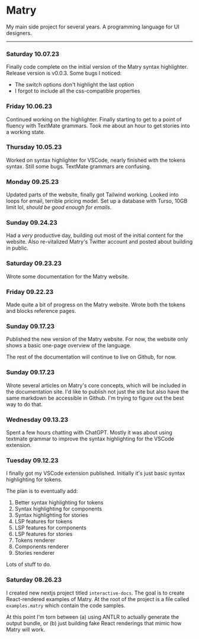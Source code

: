 # Matry

My main side project for several years.
A programming language for UI designers.

---

### Saturday 10.07.23

Finally code complete on the initial version of the Matry syntax highlighter.
Release version is v0.0.3.
Some bugs I noticed:

- The switch options don't highlight the last option
- I forgot to include all the css-compatible properties

### Friday 10.06.23

Continued working on the highlighter.
Finally starting to get to a point of fluency with TextMate grammars.
Took me about an hour to get stories into a working state.

### Thursday 10.05.23

Worked on syntax highlighter for VSCode, nearly finished with the tokens syntax.
Still some bugs.
TextMate grammars are confusing.

### Monday 09.25.23

Updated parts of the website, finally got Tailwind working.
Looked into loops for email, terrible pricing model.
Set up a database with Turso, 10GB limit lol, *should be good enough for emails*.

### Sunday 09.24.23

Had a *very* productive day, building out most of the initial content for the website.
Also re-vitalized Matry's Twitter account and posted about building in public.

### Saturday 09.23.23

Wrote some documentation for the Matry website.

### Friday 09.22.23

Made quite a bit of progress on the Matry website.
Wrote both the tokens and blocks reference pages.

### Sunday 09.17.23

Published the new version of the Matry website.
For now, the website only shows a basic one-page overview of the language.

The rest of the documentation will continue to live on Github, for now.

### Sunday 09.17.23

Wrote several articles on Matry's core concepts, which will be included in the documentation site.
I'd like to publish not just the site but also have the same markdown be accessible in Github.
I'm trying to figure out the best way to do that.

### Wednesday 09.13.23

Spent a few hours chatting with ChatGPT.
Mostly it was about using textmate grammar to improve the syntax highlighting for the VSCode extension.

### Tuesday 09.12.23

I finally got my VSCode extension published.
Initially it's just basic syntax highlighting for tokens.

The plan is to eventually add:
1. Better syntax highlighting for tokens
2. Syntax highlighting for components
3. Syntax highlighting for stories
4. LSP features for tokens
5. LSP features for components
6. LSP features for stories
7. Tokens renderer
8. Components renderer
9. Stories renderer

Lots of stuff to do.

### Saturday 08.26.23

I created new nextjs project titled `interactive-docs`.
The goal is to create React-rendered examples of Matry.
At the root of the project is a file called `examples.matry` which contain the code samples.

At this point I'm torn between (a) using ANTLR to actually generate the output bundle, or (b) just building fake React renderings that mimic how Matry will work.
